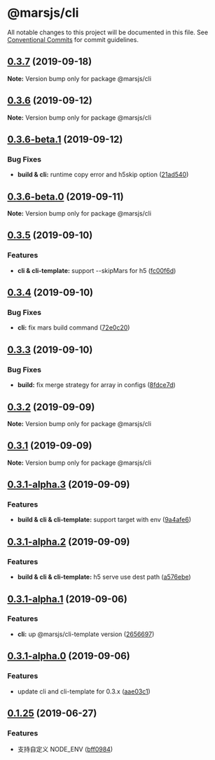 # @marsjs/cli

All notable changes to this project will be documented in this file.
See [Conventional Commits](https://conventionalcommits.org) for commit guidelines.


## [0.3.7](https://github.com/max-team/Mars/compare/@marsjs/cli@0.3.6...@marsjs/cli@0.3.7) (2019-09-18)

**Note:** Version bump only for package @marsjs/cli





## [0.3.6](https://github.com/max-team/Mars/compare/@marsjs/cli@0.3.6-beta.1...@marsjs/cli@0.3.6) (2019-09-12)

**Note:** Version bump only for package @marsjs/cli




## [0.3.6-beta.1](https://github.com/max-team/Mars/compare/@marsjs/cli@0.3.6-beta.0...@marsjs/cli@0.3.6-beta.1) (2019-09-12)


### Bug Fixes

* **build & cli:** runtime copy error and h5skip option ([21ad540](https://github.com/max-team/Mars/commit/21ad540))





## [0.3.6-beta.0](https://github.com/max-team/Mars/compare/@marsjs/cli@0.3.5...@marsjs/cli@0.3.6-beta.0) (2019-09-11)

**Note:** Version bump only for package @marsjs/cli





## [0.3.5](https://github.com/max-team/Mars/compare/@marsjs/cli@0.3.4...@marsjs/cli@0.3.5) (2019-09-10)


### Features

* **cli & cli-template:** support --skipMars for h5 ([fc00f6d](https://github.com/max-team/Mars/commit/fc00f6d))





## [0.3.4](https://github.com/max-team/Mars/compare/@marsjs/cli@0.3.3...@marsjs/cli@0.3.4) (2019-09-10)


### Bug Fixes

* **cli:** fix mars build command ([72e0c20](https://github.com/max-team/Mars/commit/72e0c20))



## [0.3.3](https://github.com/max-team/Mars/compare/@marsjs/cli@0.3.2...@marsjs/cli@0.3.3) (2019-09-10)


### Bug Fixes

* **build:** fix merge strategy for array in configs ([8fdce7d](https://github.com/max-team/Mars/commit/8fdce7d))




## [0.3.2](https://github.com/max-team/Mars/compare/@marsjs/cli@0.3.1...@marsjs/cli@0.3.2) (2019-09-09)

**Note:** Version bump only for package @marsjs/cli





## [0.3.1](https://github.com/max-team/Mars/compare/@marsjs/cli@0.3.1-alpha.3...@marsjs/cli@0.3.1) (2019-09-09)

**Note:** Version bump only for package @marsjs/cli





## [0.3.1-alpha.3](https://github.com/max-team/Mars/compare/@marsjs/cli@0.3.1-alpha.2...@marsjs/cli@0.3.1-alpha.3) (2019-09-09)


### Features

* **build & cli & cli-template:** support target with env ([9a4afe6](https://github.com/max-team/Mars/commit/9a4afe6))





## [0.3.1-alpha.2](https://github.com/max-team/Mars/compare/@marsjs/cli@0.3.1-alpha.1...@marsjs/cli@0.3.1-alpha.2) (2019-09-09)


### Features

* **build & cli & cli-template:** h5 serve use dest path ([a576ebe](https://github.com/max-team/Mars/commit/a576ebe))





## [0.3.1-alpha.1](https://github.com/max-team/Mars/compare/@marsjs/cli@0.3.1-alpha.0...@marsjs/cli@0.3.1-alpha.1) (2019-09-06)


### Features

* **cli:** up @marsjs/cli-template version ([2656697](https://github.com/max-team/Mars/commit/2656697))





## [0.3.1-alpha.0](https://github.com/max-team/Mars/compare/@marsjs/cli@0.1.25...@marsjs/cli@0.3.1-alpha.0) (2019-09-06)


### Features

* update cli and cli-template for 0.3.x ([aae03c1](https://github.com/max-team/Mars/commit/aae03c1))





## [0.1.25](https://github.com/max-team/Mars/compare/@marsjs/cli@0.1.24...@marsjs/cli@0.1.25) (2019-06-27)


### Features

* 支持自定义 NODE_ENV ([bff0984](https://github.com/max-team/Mars/commit/bff0984))

